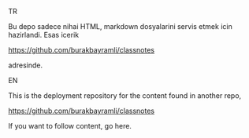
TR

Bu depo sadece nihai HTML, markdown dosyalarini servis etmek icin hazirlandi.
Esas icerik

https://github.com/burakbayramli/classnotes

adresinde.

EN

This is the deployment repository for the content found in another repo,

https://github.com/burakbayramli/classnotes

If you want to follow content, go here.






